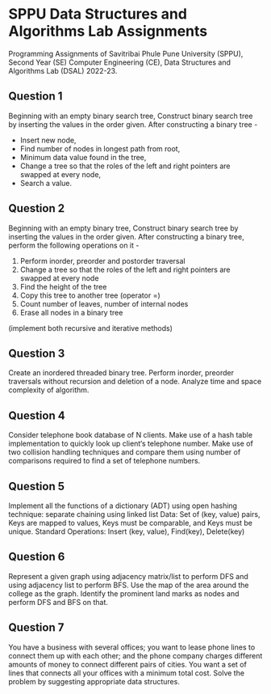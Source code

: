 # SPPU Data Structures and Algorithms Lab Assignments

Programming Assignments of Savitribai Phule Pune University (SPPU), Second Year (SE) Computer Engineering (CE), Data Structures and Algorithms Lab (DSAL) 2022-23.

## Question 1

Beginning with an empty binary search tree, Construct binary search tree by inserting
the values in the order given. After constructing a binary tree -
- Insert new node, 
- Find number of nodes in longest path from root, 
- Minimum data value found in the tree, 
- Change a tree so that the roles of the left and right pointers are swapped at every node, 
- Search a value.

## Question 2

Beginning with an empty binary tree, Construct binary search tree by inserting
the values in the order given. After constructing a binary tree, perform the
following operations on it -
1. Perform inorder, preorder and postorder traversal
2. Change a tree so that the roles of the left and right pointers are swapped at every node
3. Find the height of the tree
4. Copy this tree to another tree (operator =)
5. Count number of leaves, number of internal nodes
6. Erase all nodes in a binary tree

(implement both recursive and iterative methods)

## Question 3

Create an inordered threaded binary tree. Perform inorder, preorder traversals without 
recursion and deletion of a node.
Analyze time and space complexity of algorithm.

## Question 4

Consider telephone book database of N clients. Make use of a hash table
implementation to quickly look up client‘s telephone number. Make use of two collision
handling techniques and compare them using number of comparisons required to find a
set of telephone numbers.

## Question 5

Implement all the functions of a dictionary (ADT) using open
hashing technique: separate chaining using linked list Data: Set of
(key, value) pairs, Keys are mapped to values, Keys must be
comparable, and Keys must be unique. Standard Operations: Insert
(key, value), Find(key), Delete(key)

## Question 6

Represent a given graph using adjacency matrix/list to perform DFS and using adjacency list to 
perform BFS. Use the map of the area around the college as the graph. 
Identify the prominent land marks as nodes and perform DFS and BFS on that.

## Question 7

You have a business with several offices; you want to lease phone lines
to connect them up with each other; and the phone company charges
different amounts of money to connect different pairs of cities. You
want a set of lines that connects all your offices with a minimum total
cost. Solve the problem by suggesting appropriate data structures.
